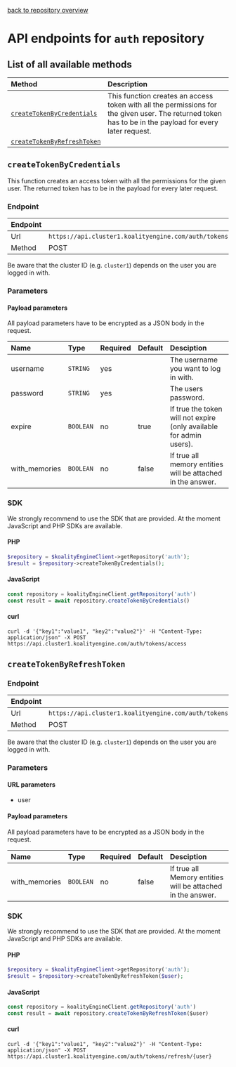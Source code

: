 [back to repository overview](../RepositoryOverviews.md)
# API endpoints for `auth` repository

## List of all available methods

| Method                                        | Description                                                            |
|:----------------------------------------------|:-----------------------------------------------------------------------|
| [`createTokenByCredentials`](#createtokenbycredentials) | This function creates an access token with all the permissions for the given user. The returned token has to be in the payload for every later request. |
| [`createTokenByRefreshToken`](#createtokenbyrefreshtoken) |  |


## `createTokenByCredentials`

This function creates an access token with all the permissions for the given user. The returned token has to be in the payload for every later request.

### Endpoint
| Endpoint |                                                                       |
|:---------|:----------------------------------------------------------------------|
| Url      | ```https://api.cluster1.koalityengine.com/auth/tokens/access```|
| Method   | POST                                      |

Be aware that the cluster ID (e.g. `cluster1`) depends on the user you are logged in with.

### Parameters

#### Payload parameters

All payload parameters have to be encrypted as a JSON body in the request.

| Name                    | Type  | Required  | Default   | Desciption   |
|:----|:------|:----------|:-------------|:-------------|
| username  | `STRING` |  yes        |   | The username you want to log in with.           |
| password  | `STRING` |  yes        |   | The users password.           |
| expire  | `BOOLEAN` |  no        | true  | If true the token will not expire (only available for admin users).           |
| with_memories  | `BOOLEAN` |  no        | false  | If true all memory entities will be attached in the answer.           |

### SDK

We strongly recommend to use the SDK that are provided. At the moment JavaScript and PHP SDKs are available.

#### PHP
```php
$repository = $koalityEngineClient->getRepository('auth');
$result = $repository->createTokenByCredentials();
```

#### JavaScript

```javascript
const repository = koalityEngineClient.getRepository('auth')
const result = await repository.createTokenByCredentials()
```

#### curl

```shell
curl -d '{"key1":"value1", "key2":"value2"}' -H "Content-Type: application/json" -X POST https://api.cluster1.koalityengine.com/auth/tokens/access
```


## `createTokenByRefreshToken`



### Endpoint
| Endpoint |                                                                       |
|:---------|:----------------------------------------------------------------------|
| Url      | ```https://api.cluster1.koalityengine.com/auth/tokens/refresh/{user}```|
| Method   | POST                                      |

Be aware that the cluster ID (e.g. `cluster1`) depends on the user you are logged in with.

### Parameters

#### URL parameters
 - user

#### Payload parameters

All payload parameters have to be encrypted as a JSON body in the request.

| Name                    | Type  | Required  | Default   | Desciption   |
|:----|:------|:----------|:-------------|:-------------|
| with_memories  | `BOOLEAN` |  no        | false  | If true all Memory entities will be attached in the answer.           |

### SDK

We strongly recommend to use the SDK that are provided. At the moment JavaScript and PHP SDKs are available.

#### PHP
```php
$repository = $koalityEngineClient->getRepository('auth');
$result = $repository->createTokenByRefreshToken($user);
```

#### JavaScript

```javascript
const repository = koalityEngineClient.getRepository('auth')
const result = await repository.createTokenByRefreshToken($user)
```

#### curl

```shell
curl -d '{"key1":"value1", "key2":"value2"}' -H "Content-Type: application/json" -X POST https://api.cluster1.koalityengine.com/auth/tokens/refresh/{user}
```

